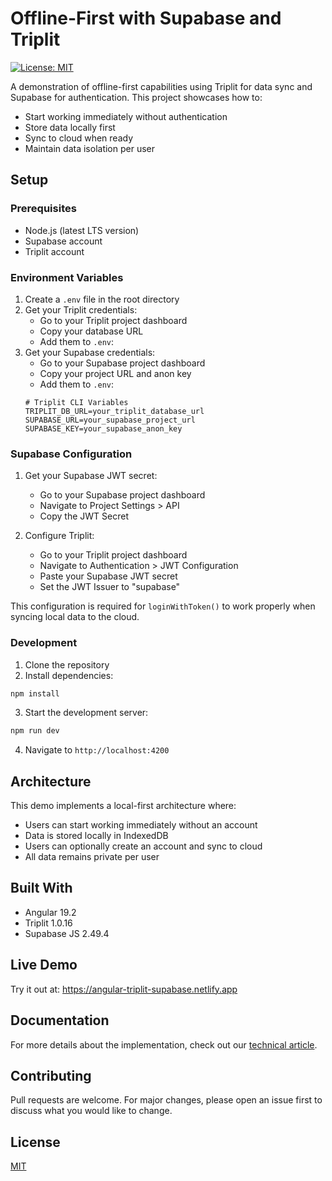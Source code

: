 # Offline-First with Supabase and Triplit

[![License: MIT](https://img.shields.io/badge/License-MIT-yellow.svg)](https://opensource.org/licenses/MIT)

A demonstration of offline-first capabilities using Triplit for data sync and Supabase for authentication. This project showcases how to:
- Start working immediately without authentication
- Store data locally first
- Sync to cloud when ready
- Maintain data isolation per user

## Setup

### Prerequisites
- Node.js (latest LTS version)
- Supabase account
- Triplit account

### Environment Variables
1. Create a `.env` file in the root directory
2. Get your Triplit credentials:
   - Go to your Triplit project dashboard
   - Copy your database URL
   - Add them to `.env`:
3. Get your Supabase credentials:  
   - Go to your Supabase project dashboard
   - Copy your project URL and anon key
   - Add them to `.env`:
   ```
   # Triplit CLI Variables
   TRIPLIT_DB_URL=your_triplit_database_url
   SUPABASE_URL=your_supabase_project_url
   SUPABASE_KEY=your_supabase_anon_key
   ```

### Supabase Configuration
1. Get your Supabase JWT secret:
   - Go to your Supabase project dashboard
   - Navigate to Project Settings > API
   - Copy the JWT Secret 

2. Configure Triplit:
   - Go to your Triplit project dashboard
   - Navigate to Authentication > JWT Configuration
   - Paste your Supabase JWT secret
   - Set the JWT Issuer to "supabase"

This configuration is required for `loginWithToken()` to work properly when syncing local data to the cloud.

### Development
1. Clone the repository
2. Install dependencies:
```bash
npm install
```
3. Start the development server:
```bash
npm run dev
```
4. Navigate to `http://localhost:4200`

## Architecture

This demo implements a local-first architecture where:
- Users can start working immediately without an account
- Data is stored locally in IndexedDB
- Users can optionally create an account and sync to cloud
- All data remains private per user

## Built With
- Angular 19.2
- Triplit 1.0.16
- Supabase JS 2.49.4

## Live Demo
Try it out at: https://angular-triplit-supabase.netlify.app

## Documentation
For more details about the implementation, check out our [technical article](link-to-article).

## Contributing
Pull requests are welcome. For major changes, please open an issue first to discuss what you would like to change.

## License
[MIT](LICENSE)

